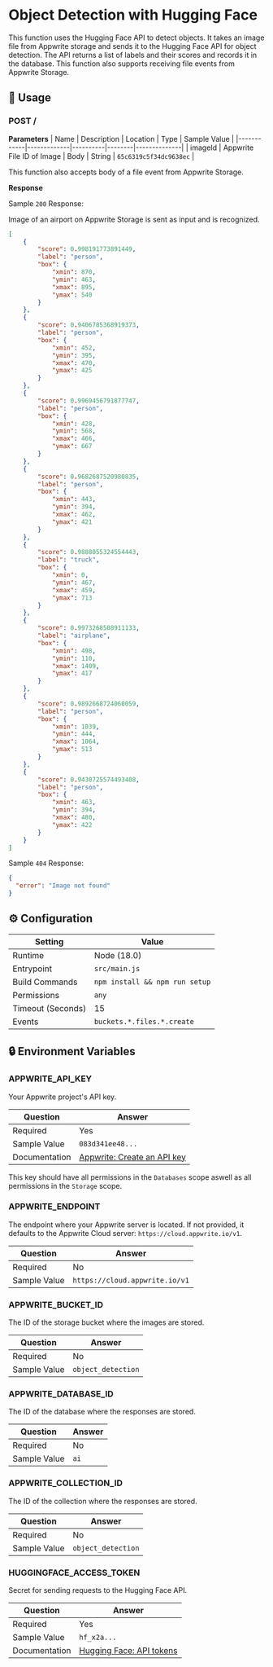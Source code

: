 # Object Detection with Hugging Face

This function uses the Hugging Face API to detect objects. It takes an image file from Appwrite storage and sends it to the Hugging Face API for object detection. The API returns a list of labels and their scores and records it in the database. This function also supports receiving file events from Appwrite Storage.

## 🧰 Usage

### POST /

**Parameters**
| Name | Description | Location | Type | Sample Value |
|------------|-------------|----------|--------|--------------|
| imageId | Appwrite File ID of Image | Body | String | `65c6319c5f34dc9638ec` |

This function also accepts body of a file event from Appwrite Storage.

**Response**

Sample `200` Response:

Image of an airport on Appwrite Storage is sent as input and is recognized.

```json
[
	{
		"score": 0.998191773891449,
		"label": "person",
		"box": {
			"xmin": 870,
			"ymin": 463,
			"xmax": 895,
			"ymax": 540
		}
	},
	{
		"score": 0.9406785368919373,
		"label": "person",
		"box": {
			"xmin": 452,
			"ymin": 395,
			"xmax": 470,
			"ymax": 425
		}
	},
	{
		"score": 0.9969456791877747,
		"label": "person",
		"box": {
			"xmin": 428,
			"ymin": 568,
			"xmax": 466,
			"ymax": 667
		}
	},
	{
		"score": 0.9682687520980835,
		"label": "person",
		"box": {
			"xmin": 443,
			"ymin": 394,
			"xmax": 462,
			"ymax": 421
		}
	},
	{
		"score": 0.9888055324554443,
		"label": "truck",
		"box": {
			"xmin": 0,
			"ymin": 467,
			"xmax": 459,
			"ymax": 713
		}
	},
	{
		"score": 0.9973268508911133,
		"label": "airplane",
		"box": {
			"xmin": 498,
			"ymin": 110,
			"xmax": 1409,
			"ymax": 417
		}
	},
	{
		"score": 0.9892668724060059,
		"label": "person",
		"box": {
			"xmin": 1039,
			"ymin": 444,
			"xmax": 1064,
			"ymax": 513
		}
	},
	{
		"score": 0.9430725574493408,
		"label": "person",
		"box": {
			"xmin": 463,
			"ymin": 394,
			"xmax": 480,
			"ymax": 422
		}
	}
]
```

Sample `404` Response:

```json
{
  "error": "Image not found"
}
```

## ⚙️ Configuration

| Setting           | Value                          |
| ----------------- | ------------------------------ |
| Runtime           | Node (18.0)                    |
| Entrypoint        | `src/main.js`                  |
| Build Commands    | `npm install && npm run setup` |
| Permissions       | `any`                          |
| Timeout (Seconds) | 15                             |
| Events            | `buckets.*.files.*.create`     |

## 🔒 Environment Variables

### APPWRITE_API_KEY

Your Appwrite project's API key.

| Question      | Answer                                                                                            |
| ------------- | ------------------------------------------------------------------------------------------------- |
| Required      | Yes                                                                                               |
| Sample Value  | `083d341ee48...`                                                                                  |
| Documentation | [Appwrite: Create an API key](https://appwrite.io/docs/advanced/platform/api-keys#create-api-key) |

This key should have all permissions in the `Databases` scope aswell as all permissions in the `Storage` scope.

### APPWRITE_ENDPOINT

The endpoint where your Appwrite server is located. If not provided, it defaults to the Appwrite Cloud server: `https://cloud.appwrite.io/v1`.

| Question     | Answer                         |
| ------------ | ------------------------------ |
| Required     | No                             |
| Sample Value | `https://cloud.appwrite.io/v1` |

### APPWRITE_BUCKET_ID

The ID of the storage bucket where the images are stored.

| Question     | Answer             |
| ------------ | ------------------ |
| Required     | No                 |
| Sample Value | `object_detection` |

### APPWRITE_DATABASE_ID

The ID of the database where the responses are stored.

| Question     | Answer          |
| ------------ | --------------- |
| Required     | No              |
| Sample Value | `ai`            |

### APPWRITE_COLLECTION_ID

The ID of the collection where the responses are stored.

| Question     | Answer             |
| ------------ | ------------------ |
| Required     | No                 |
| Sample Value | `object_detection` |

### HUGGINGFACE_ACCESS_TOKEN

Secret for sending requests to the Hugging Face API.

| Question      | Answer                                                                                              |
| ------------- | --------------------------------------------------------------------------------------------------- |
| Required      | Yes                                                                                                 |
| Sample Value  | `hf_x2a...`                                                                                         |
| Documentation | [Hugging Face: API tokens](https://huggingface.co/docs/api-inference/en/quicktour#get-your-api-token) |
